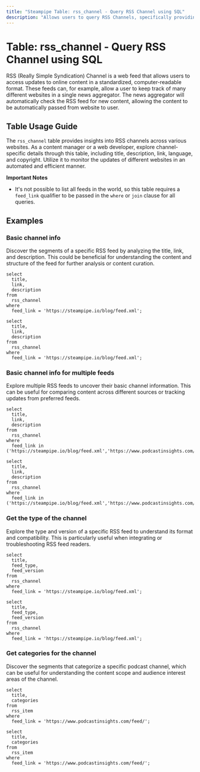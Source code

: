 ```yaml
---
title: "Steampipe Table: rss_channel - Query RSS Channel using SQL"
description: "Allows users to query RSS Channels, specifically providing details about the channel such as title, description, link, language, and copyright."
---
```


# Table: rss_channel - Query RSS Channel using SQL

RSS (Really Simple Syndication) Channel is a web feed that allows users to access updates to online content in a standardized, computer-readable format. These feeds can, for example, allow a user to keep track of many different websites in a single news aggregator. The news aggregator will automatically check the RSS feed for new content, allowing the content to be automatically passed from website to user.

## Table Usage Guide

The `rss_channel` table provides insights into RSS channels across various websites. As a content manager or a web developer, explore channel-specific details through this table, including title, description, link, language, and copyright. Utilize it to monitor the updates of different websites in an automated and efficient manner.

**Important Notes**
- It's not possible to list all feeds in the world, so this table requires a `feed_link` qualifier to be passed in the `where` or `join` clause for all queries.

## Examples

### Basic channel info
Discover the segments of a specific RSS feed by analyzing the title, link, and description. This could be beneficial for understanding the content and structure of the feed for further analysis or content curation.

```sql+postgres
select
  title,
  link,
  description
from
  rss_channel
where
  feed_link = 'https://steampipe.io/blog/feed.xml';
```

```sql+sqlite
select
  title,
  link,
  description
from
  rss_channel
where
  feed_link = 'https://steampipe.io/blog/feed.xml';
```

### Basic channel info for multiple feeds
Explore multiple RSS feeds to uncover their basic channel information. This can be useful for comparing content across different sources or tracking updates from preferred feeds.

```sql+postgres
select
  title,
  link,
  description
from
  rss_channel
where
  feed_link in ('https://steampipe.io/blog/feed.xml','https://www.podcastinsights.com/feed/');
```

```sql+sqlite
select
  title,
  link,
  description
from
  rss_channel
where
  feed_link in ('https://steampipe.io/blog/feed.xml','https://www.podcastinsights.com/feed/');
```

### Get the type of the channel
Explore the type and version of a specific RSS feed to understand its format and compatibility. This is particularly useful when integrating or troubleshooting RSS feed readers.

```sql+postgres
select
  title,
  feed_type,
  feed_version
from
  rss_channel
where
  feed_link = 'https://steampipe.io/blog/feed.xml';
```

```sql+sqlite
select
  title,
  feed_type,
  feed_version
from
  rss_channel
where
  feed_link = 'https://steampipe.io/blog/feed.xml';
```

### Get categories for the channel
Discover the segments that categorize a specific podcast channel, which can be useful for understanding the content scope and audience interest areas of the channel.

```sql+postgres
select
  title,
  categories
from
  rss_item
where
  feed_link = 'https://www.podcastinsights.com/feed/';
```

```sql+sqlite
select
  title,
  categories
from
  rss_item
where
  feed_link = 'https://www.podcastinsights.com/feed/';
```